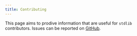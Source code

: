 ```yaml
---
title: Contributing
---
```


This page aims to prodive information that are useful for `stdlib` contributors.
Issues can be reported on [GitHub](https://github.com/fortran-lang/stdlib/issues).

